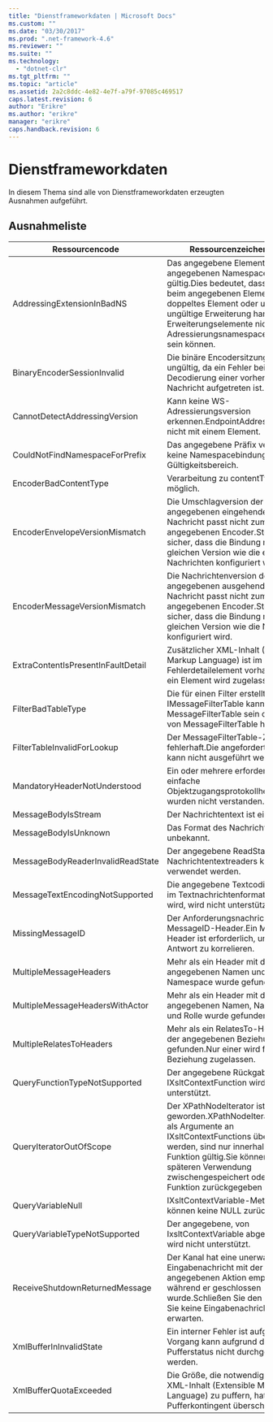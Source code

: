 ```yaml
---
title: "Dienstframeworkdaten | Microsoft Docs"
ms.custom: ""
ms.date: "03/30/2017"
ms.prod: ".net-framework-4.6"
ms.reviewer: ""
ms.suite: ""
ms.technology: 
  - "dotnet-clr"
ms.tgt_pltfrm: ""
ms.topic: "article"
ms.assetid: 2a2c8ddc-4e82-4e7f-a79f-97085c469517
caps.latest.revision: 6
author: "Erikre"
ms.author: "erikre"
manager: "erikre"
caps.handback.revision: 6
---
```

# Dienstframeworkdaten
In diesem Thema sind alle von Dienstframeworkdaten erzeugten Ausnahmen aufgeführt.  
  
## Ausnahmeliste  
  
|Ressourcencode|Ressourcenzeichenfolge|  
|--------------------|----------------------------|  
|AddressingExtensionInBadNS|Das angegebene Element im angegebenen Namespace ist nicht gültig.Dies bedeutet, dass es sich beim angegebenen Element um ein doppeltes Element oder um eine ungültige Erweiterung handelt, da Erweiterungselemente nicht im Adressierungsnamespace vorhanden sein können.|  
|BinaryEncoderSessionInvalid|Die binäre Encodersitzung ist ungültig, da ein Fehler bei der Decodierung einer vorherigen Nachricht aufgetreten ist.|  
|CannotDetectAddressingVersion|Kann keine WS\-Adressierungsversion erkennen.EndpointAddress beginnt nicht mit einem Element.|  
|CouldNotFindNamespaceForPrefix|Das angegebene Präfix verfügt über keine Namespacebindung im Gültigkeitsbereich.|  
|EncoderBadContentType|Verarbeitung zu contentType nicht möglich.|  
|EncoderEnvelopeVersionMismatch|Die Umschlagversion der angegebenen eingehenden Nachricht passt nicht zum angegebenen Encoder.Stellen Sie sicher, dass die Bindung mit der gleichen Version wie die erwarteten Nachrichten konfiguriert wird.|  
|EncoderMessageVersionMismatch|Die Nachrichtenversion der angegebenen ausgehenden Nachricht passt nicht zum angegebenen Encoder.Stellen Sie sicher, dass die Bindung mit der gleichen Version wie die Nachricht konfiguriert wird.|  
|ExtraContentIsPresentInFaultDetail|Zusätzlicher XML\-Inhalt \(Extensible Markup Language\) ist im Fehlerdetailelement vorhanden.Nur ein Element wird zugelassen.|  
|FilterBadTableType|Die für einen Filter erstellte IMessageFilterTable kann keine MessageFilterTable sein oder sich von MessageFilterTable herleiten.|  
|FilterTableInvalidForLookup|Der MessageFilterTable\-Zustand ist fehlerhaft.Die angeforderte Suche kann nicht ausgeführt werden.|  
|MandatoryHeaderNotUnderstood|Ein oder mehrere erforderliche, einfache Objektzugangsprotokollheaderblöcke wurden nicht verstanden.|  
|MessageBodyIsStream|Der Nachrichtentext ist ein Stream.|  
|MessageBodyIsUnknown|Das Format des Nachrichtentexts ist unbekannt.|  
|MessageBodyReaderInvalidReadState|Der angegebene ReadState des Nachrichtentextreaders kann nicht verwendet werden.|  
|MessageTextEncodingNotSupported|Die angegebene Textcodierung, die im Textnachrichtenformat eingesetzt wird, wird nicht unterstützt.|  
|MissingMessageID|Der Anforderungsnachricht fehlt ein MessageID\-Header.Ein MessageID\-Header ist erforderlich, um eine Antwort zu korrelieren.|  
|MultipleMessageHeaders|Mehr als ein Header mit dem angegebenen Namen und Namespace wurde gefunden.|  
|MultipleMessageHeadersWithActor|Mehr als ein Header mit dem angegebenen Namen, Namespace und Rolle wurde gefunden.|  
|MultipleRelatesToHeaders|Mehr als ein RelatesTo\-Header mit der angegebenen Beziehung wurde gefunden.Nur einer wird für jede Beziehung zugelassen.|  
|QueryFunctionTypeNotSupported|Der angegebene Rückgabetyp für IXsltContextFunction wird nicht unterstützt.|  
|QueryIteratorOutOfScope|Der XPathNodeIterator ist ungültig geworden.XPathNodeIterators, die als Argumente an IXsltContextFunctions übergeben werden, sind nur innerhalb der Funktion gültig.Sie können nicht zur späteren Verwendung zwischengespeichert oder durch die Funktion zurückgegeben werden.|  
|QueryVariableNull|IXsltContextVariable\-Methoden können keine NULL zurückgeben.|  
|QueryVariableTypeNotSupported|Der angegebene, von IxsltContextVariable abgeleitete Typ wird nicht unterstützt.|  
|ReceiveShutdownReturnedMessage|Der Kanal hat eine unerwartete Eingabenachricht mit der angegebenen Aktion empfangen, während er geschlossen wurde.Schließen Sie den Kanal, wenn Sie keine Eingabenachrichten mehr erwarten.|  
|XmlBufferInInvalidState|Ein interner Fehler ist aufgetreten.Der Vorgang kann aufgrund des XML\-Pufferstatus nicht durchgeführt werden.|  
|XmlBufferQuotaExceeded|Die Größe, die notwendig ist, um den XML\-Inhalt \(Extensible Markup Language\) zu puffern, hat das Pufferkontingent überschritten.|